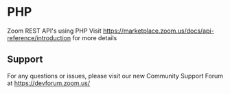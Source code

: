# PHP

Zoom REST API's using PHP
Visit https://marketplace.zoom.us/docs/api-reference/introduction for more details

## Support
For any questions or issues, please visit our new Community Support Forum at https://devforum.zoom.us/
